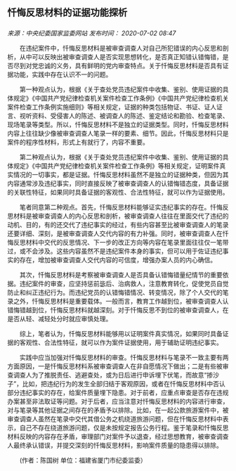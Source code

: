 ## 忏悔反思材料的证据功能探析

### 

_来源：中央纪委国家监委网站_ _发布时间： 2020-07-02 08:47_

　　在违纪案件中，忏悔反思材料是被审查调查人对自己所犯错误的内心反思和剖析，从中可以反映出被审查调查人是否实现思想转化，是否真正知错认错悔错，是否尽到对党忠诚的义务，具有鲜明的党内审查特点。关于忏悔反思材料是否具有证据功能，实践中存在认识不一的问题。

　　第一种观点认为，根据《关于查处党员违纪案件中收集、鉴别、使用证据的具体规定》《中国共产党纪律检查机关案件检查工作条例》《中国共产党纪律检查机关案件检查工作条例实施细则》等相关规定，证据的种类包括物证、书证、证人证言、视听资料、受侵害人的陈述、被调查人的陈述、鉴定结论和勘验、检查笔录、现场笔录等类型。所以，忏悔反思材料不是独立的证据类型。同时，忏悔反思材料内容上往往缺少像被审查调查人笔录一样的要素、细节。因此，忏悔反思材料只是案件的程序性材料，形式上有就行了，内容不重要。

　　第二种观点认为，根据《关于查处党员违纪案件中收集、鉴别、使用证据的具体规定》《中国共产党纪律检查机关案件检查工作条例》等相关规定，证明案件真实情况的一切事实，都是证据。忏悔反思材料虽然不是独立的证据种类，但因为其内容通常涉及违纪事实，同时直接反映了被审查调查人的认错悔错态度，具备证据的关联性特征，如果同时具备证据的客观性、合法性特征，就可以作为证据使用。

　　笔者同意第二种观点。首先，忏悔反思材料能够证实违纪事实的存在。忏悔反思材料是被审查调查人的内心反思和剖析，被审查调查人往往在里面交代了违纪的动机、目的，有的还交代了违纪事实的经过，有些内容甚至比被审查调查人的笔录还要详细、深刻，是被审查调查人交代内容的有力补强。同时，被审查调查人在忏悔反思材料中交代的反思情况、下一步的改正方向等内容在笔录里面往往仅一笔带过，或不会涉及。这些内容虽然不是违纪案件本身的事实，但可以用于佐证违纪事实的存在，增加被审查调查人交代内容的可信度，增强办案人员的内心确信。

　　其次，忏悔反思材料是考察被审查调查人是否具备认错悔错量纪情节的重要依据。违纪案件的审查，应坚持惩前毖后、治病救人，注意教育转化，促使党员自觉防止和纠正违纪行为。而违纪党员的认错悔错情况、转变情况，除了个人交代的笔录之外，忏悔反思材料是重要载体。一般而言，教育工作越到位，被审查调查人认错悔错越到位，忏悔反思材料就越深刻。对于忏悔反思不到位的被审查调查人，在是否从轻、减轻处分时就应审慎处理。

　　综上，笔者认为，忏悔反思材料能够用以证明案件真实情况，如果同时具备证据的客观性、合法性特征，就可以作为案件证据使用，用于辅助证明违纪事实。

　　实践中应当加强对忏悔反思材料的审查。忏悔反思材料与笔录不一致主要有两方面原因，一是忏悔反思材料系被审查调查人在非自愿情况下做出；二是有些被审查调查人为了推脱责任、逃避查处，或为日后进行申诉埋下伏笔，而故意“掺沙子”，比如，把违纪行为的发生全部归结于客观原因，或者在忏悔反思材料中否认部分违纪事实的存在，给案件质量埋下隐患。对于前者，应重点审查是否存在违规办案甚至非法取证等问题。对于后者，应当注意对忏悔反思材料的内容进行审查，对与笔录等其他证据之间存在的矛盾予以排除。比如，在一起公款旅游案件中，被审查调查人虽然在笔录中交代其借公务之机绕道旅游问题，但在忏悔反思材料中表示，自己不存在绕道旅游问题，仅是未按规定报告公务行程。鉴于笔录和忏悔反思材料反映的内容存在矛盾，审理部门对案件予以退查，经过思想教育，被审查调查人最终承认错误，并提交深刻的忏悔反思材料，影响案件质量的隐患得以排除。

　　(作者：陈国树 单位：福建省厦门市纪委监委）